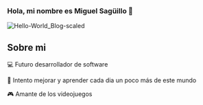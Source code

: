 ### Hola, mi nombre es Miguel Sagüillo 👋


![Hello-World_Blog-scaled](https://user-images.githubusercontent.com/124071103/216621937-488d60a7-2f0f-4540-9318-43386e917819.jpeg)

## Sobre mi

💻 Futuro desarrollador de software

🔭 Intento mejorar y aprender cada dia un poco más de este mundo

🎮 Amante de los videojuegos

<!--
**mSaguilloQ/mSaguilloQ** is a ✨ _special_ ✨ repository because its `README.md` (this file) appears on your GitHub profile.

Here are some ideas to get you started:

- 🔭 I’m currently working on ...
- 🌱 I’m currently learning ...
- 👯 I’m looking to collaborate on ...
- 🤔 I’m looking for help with ...
- 💬 Ask me about ...
- 📫 How to reach me: ...
- 😄 Pronouns: ...
- ⚡ Fun fact: ...
-->
